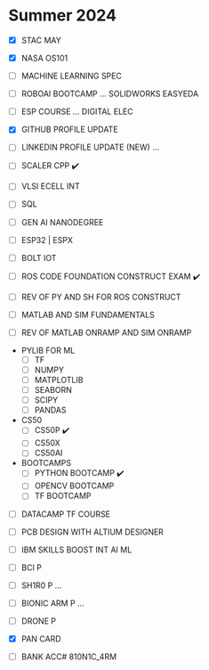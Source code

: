 # Summer 2024

- [x]  STAC MAY
- [x]  NASA OS101
- [ ]  MACHINE LEARNING SPEC
- [ ]  ROBOAI BOOTCAMP …  SOLIDWORKS EASYEDA
- [ ]  ESP COURSE … DIGITAL ELEC

- [x]  GITHUB PROFILE UPDATE
- [ ]  LINKEDIN PROFILE UPDATE (NEW) …

- [ ]  SCALER CPP ✔️
- [ ]  VLSI ECELL INT
- [ ]  SQL
- [ ]  GEN AI NANODEGREE
- [ ]  ESP32 | ESPX
- [ ]  BOLT IOT
- [ ]  ROS CODE FOUNDATION CONSTRUCT EXAM ✔️
- [ ]  REV OF PY AND SH FOR ROS CONSTRUCT
- [ ]  MATLAB AND SIM FUNDAMENTALS
- [ ]  REV OF MATLAB ONRAMP AND SIM ONRAMP

- PYLIB FOR ML
    - [ ]  TF
    - [ ]  NUMPY
    - [ ]  MATPLOTLIB
    - [ ]  SEABORN
    - [ ]  SCIPY
    - [ ]  PANDAS

- CS50
    - [ ]  CS50P ✔️
    - [ ]  CS50X
    - [ ]  CS50AI

- BOOTCAMPS
    - [ ]  PYTHON BOOTCAMP ✔️
    - [ ]  OPENCV BOOTCAMP
    - [ ]  TF BOOTCAMP

- [ ]  DATACAMP TF COURSE

- [ ]  PCB DESIGN WITH ALTIUM DESIGNER
- [ ]  IBM SKILLS BOOST INT AI ML

- [ ]  BCI P
- [ ]  SH1R0 P …
- [ ]  BIONIC ARM P …
- [ ]  DRONE P

- [x]  PAN CARD
- [ ]  BANK ACC# 810N1C_4RM
